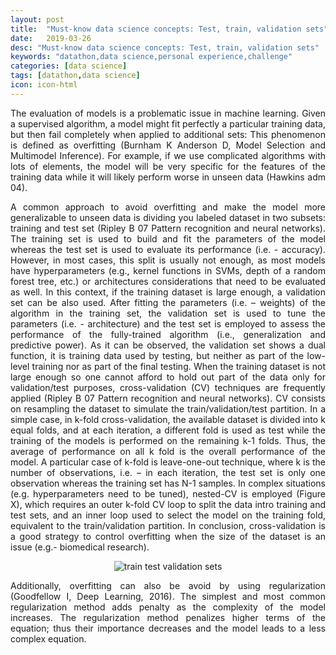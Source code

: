 ```yaml
---
layout: post
title:  "Must-know data science concepts: Test, train, validation sets"
date:   2019-03-26
desc: "Must-know data science concepts: Test, train, validation sets"
keywords: "datathon,data science,personal experience,challenge"
categories: [data science]
tags: [datathon,data science]
icon: icon-html
---
```

<p style="text-align: justify;">
The evaluation of models is a problematic issue in machine learning. Given a supervised algorithm, a model might fit perfectly a particular training data, but then fail completely when applied to additional sets: This phenomenon is defined as overfitting (Burnham K Anderson D, Model Selection and Multimodel Inference). For example, if we use complicated algorithms with lots of elements, the model will be very specific for the features of the training data while it will likely perform worse in unseen data (Hawkins adm 04).
</p>
<p style="text-align: justify;">
A common approach to avoid overfitting and make the model more generalizable to unseen data is dividing you labeled dataset in two subsets: training and test set (Ripley B 07 Pattern recognition and neural networks). The training set is used to build and fit the parameters of the model whereas the test set is used to evaluate its performance (i.e. - accuracy). However, in most cases, this split is usually not enough, as most models have hyperparameters (e.g., kernel functions in SVMs, depth of a random forest tree, etc.) or architectures considerations that need to be evaluated as well. In this context, if the training dataset is large enough, a validation set can be also used. After fitting the parameters (i.e. – weights) of the algorithm in the training set, the validation set is used to tune the parameters (i.e. - architecture) and the test set is employed to assess the performance of the fully-trained algorithm (i.e., generalization and predictive power). As it can be observed, the validation set shows a dual function, it is training data used by testing, but neither as part of the low-level training nor as part of the final testing.
When the training dataset is not large enough so one cannot afford to hold out part of the data only for validation/test purposes, cross-validation (CV) techniques are frequently applied (Ripley B 07 Pattern recognition and neural networks). CV consists on resampling the dataset to simulate the train/validation/test partition. In a simple case, in k-fold cross-validation, the available dataset is divided into k equal folds, and at each iteration, a different fold is used as test while the training of the models is performed on the remaining k-1 folds. Thus, the average of performance on all k fold is the overall performance of the model. A particular case of k-fold is leave-one-out technique, where k is the number of observations, i.e. – in each iteration, the test set is only one observation whereas the training set has N-1 samples. In complex situations (e.g. hyperparameters need to be tuned), nested-CV is employed (Figure X), which requires an outer k-fold CV loop to split the data intro training and test sets, and an inner loop used to select the model on the training fold, equivalent to the train/validation partition. In conclusion, cross-validation is a good strategy to control overfitting when the size of the dataset is an issue (e.g.- biomedical research).
</p>
<p align="center">
<img src="/alexabos_website/static/assets/img/blog/train_test_validation/train_test_validation.png" title="train test validation sets">
</p>
<p style="text-align: justify;">
Additionally, overfitting can also be avoid by using regularization (Goodfellow I, Deep Learning, 2016). The simplest and most common regularization method adds penalty as the complexity of the model increases. The regularization method penalizes higher terms of the equation; thus their importance decreases and the model leads to a less complex equation.
</p>
